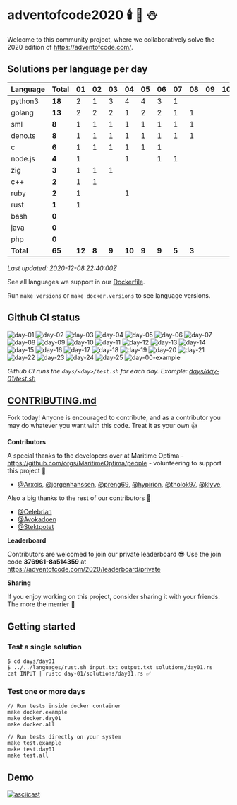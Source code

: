 # adventofcode2020 🕯️ 🎄 ⛄

Welcome to this community project, where we collaboratively solve the 2020 edition of https://adventofcode.com/.


## Solutions per language per day

| Language  | Total  | 01   |  02 |  03 |  04  |  05 | 06  | 07  | 08  | 09 | 10 |11|12|13|14|15|16|17|18|19|20|21|22|23|24|25|
|-----------|--------|------|-----|-----|------|-----|-----|-----|-----|----|----|-|-|-|-|-|-|-|-|-|-|-|-|-|-|-|
| python3   | **18** |  2   |  1  |  3  |  4   |  4  |  3  | 1   |     |    |    ||||||||||||||||
| golang    | **13** |  2   |  2  |  2  |  1   |  2  |  2  | 1   | 1   |    |    ||||||||||||||||
| sml       |  **8** |  1   |  1  |  1  |  1   |  1  |  1  | 1   | 1   |    |    ||||||||||||||||
| deno.ts   |  **8** |  1   |  1  |  1  |  1   |  1  |  1  | 1   | 1   |    |    ||||||||||||||||
| c         |  **6** |  1   |  1  |  1  |  1   |  1  |  1  |     |     |    |    ||||||||||||||||
| node.js   |  **4** |  1   |     |     |  1   |     |  1  | 1   |     |    |    ||||||||||||||||
| zig       |  **3** |  1   |  1  |  1  |      |     |     |     |     |    |    ||||||||||||||||
| c++       |  **2** |  1   |  1  |     |      |     |     |     |     |    |    ||||||||||||||||
| ruby      |  **2** |  1   |     |     |  1   |     |     |     |     |    |    ||||||||||||||||
| rust      |  **1** |  1   |     |     |      |     |     |     |     |    |    ||||||||||||||||
| bash      |  **0** |      |     |     |      |     |     |     |     |    |    ||||||||||||||||
| java      |  **0** |      |     |     |      |     |     |     |     |    |    ||||||||||||||||
| php       |  **0** |      |     |     |      |     |     |     |     |    |    ||||||||||||||||
| **Total** | **65** |**12**|**8**|**9**|**10**|**9**|**9**|**5**|**3**|    |    ||||||||||||||||

*Last updated: 2020-12-08 22:40:00Z*

See all languages we support in our [Dockerfile](./Dockerfile).

Run `make versions` or `make docker.versions` to see language versions.


## Github CI status

![day-01](https://github.com/Arxcis/adventofcode2020/workflows/day-01/badge.svg)
![day-02](https://github.com/Arxcis/adventofcode2020/workflows/day-02/badge.svg)
![day-03](https://github.com/Arxcis/adventofcode2020/workflows/day-03/badge.svg)
![day-04](https://github.com/Arxcis/adventofcode2020/workflows/day-04/badge.svg)
![day-05](https://github.com/Arxcis/adventofcode2020/workflows/day-05/badge.svg)
![day-06](https://github.com/Arxcis/adventofcode2020/workflows/day-06/badge.svg)
![day-07](https://github.com/Arxcis/adventofcode2020/workflows/day-07/badge.svg)
![day-08](https://github.com/Arxcis/adventofcode2020/workflows/day-08/badge.svg)
![day-09](https://github.com/Arxcis/adventofcode2020/workflows/day-09/badge.svg)
![day-10](https://github.com/Arxcis/adventofcode2020/workflows/day-10/badge.svg)
![day-11](https://github.com/Arxcis/adventofcode2020/workflows/day-11/badge.svg)
![day-12](https://github.com/Arxcis/adventofcode2020/workflows/day-12/badge.svg)
![day-13](https://github.com/Arxcis/adventofcode2020/workflows/day-13/badge.svg)
![day-14](https://github.com/Arxcis/adventofcode2020/workflows/day-14/badge.svg)
![day-15](https://github.com/Arxcis/adventofcode2020/workflows/day-15/badge.svg)
![day-16](https://github.com/Arxcis/adventofcode2020/workflows/day-16/badge.svg)
![day-17](https://github.com/Arxcis/adventofcode2020/workflows/day-17/badge.svg)
![day-18](https://github.com/Arxcis/adventofcode2020/workflows/day-18/badge.svg)
![day-19](https://github.com/Arxcis/adventofcode2020/workflows/day-19/badge.svg)
![day-20](https://github.com/Arxcis/adventofcode2020/workflows/day-20/badge.svg)
![day-21](https://github.com/Arxcis/adventofcode2020/workflows/day-21/badge.svg)
![day-22](https://github.com/Arxcis/adventofcode2020/workflows/day-22/badge.svg)
![day-23](https://github.com/Arxcis/adventofcode2020/workflows/day-23/badge.svg)
![day-24](https://github.com/Arxcis/adventofcode2020/workflows/day-24/badge.svg)
![day-25](https://github.com/Arxcis/adventofcode2020/workflows/day-25/badge.svg)
![day-00-example](https://github.com/Arxcis/adventofcode2020/workflows/day-00-example/badge.svg)

*Github CI runs the `days/<day>/test.sh` for each day. Example: [days/day-01/test.sh](./days/day-01/test.sh)*


## [CONTRIBUTING.md](./CONTRIBUTING.md)

Fork today! Anyone is encouraged to contribute, and as a contributor you may do whatever you want with this code. Treat it as your own :+1:

**Contributors**

A special thanks to the developers over at Maritime Optima - https://github.com/orgs/MaritimeOptima/people - volunteering to support this project :pray:
- [@Arxcis](https://github.com/Arxcis), [@jorgenhanssen](https://github.com/jorgenhanssen), [@preng69](https://github.com/preng69), [@hypirion](https://github.com/hypirion), [@tholok97](https://github.com/tholok97), [@klyve](https://github.com/klyve),

Also a big thanks to the rest of our contributors :tada:
- [@Celebrian](https://github.com/Celebrian)
- [@Avokadoen](https://github.com/Avokadoen)
- [@Stektpotet](https://github.com/Stektpotet)

**Leaderboard**

Contributors are welcomed to join our private leaderboard :sunglasses: Use the join code **376961-8a514359** at https://adventofcode.com/2020/leaderboard/private

**Sharing**

If you enjoy working on this project, consider sharing it with your friends. The more the merrier :santa:

## Getting started

### Test a single solution

```
$ cd days/day01
$ ../../languages/rust.sh input.txt output.txt solutions/day01.rs
cat INPUT | rustc day-01/solutions/day01.rs ✅
```

### Test one or more days
```
// Run tests inside docker container
make docker.example
make docker.day01
make docker.all

// Run tests directly on your system
make test.example
make test.day01
make test.all
```

## Demo

[![asciicast](https://asciinema.org/a/qVa7n8LmDnynRuBRvZzY5Kr7N.svg)](https://asciinema.org/a/qVa7n8LmDnynRuBRvZzY5Kr7N)
